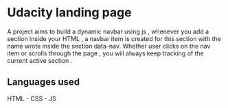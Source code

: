 # Udacity landing page
A project aims to build a dynamic navbar using js ,
whenever you add a section inside your HTML ,  a navbar item is created for this section with the name wrote inside the section data-nav.
Whether user clicks on the nav item or scrolls through the page , you will always keep tracking of the current active section .

## Languages used
HTML  - CSS - JS
